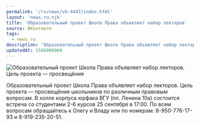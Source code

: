 ```yaml
---
permalink: '/ru/news/vk-4447/index.html'
layout: 'news.ru.njk'
title: 'Образовательный проект Школа Права объявляет набор лекторов'
source: ВКонтакте
tags:
  - news_ru
description: 'Образовательный проект Школа Права объявляет набор лекторов'
updatedAt: 1506006060
---
```

![Образовательный проект Школа Права объявляет набор лекторов. Цель проекта — просвещёние](https://sun9-52.userapi.com/impf/c837337/v837337409/59fc9/6OQlZxkso6I.jpg?size=1000x667&quality=96&proxy=1&sign=a66d830239fdb1b624a28c355bffabd9&c_uniq_tag=ixhDCco6Nk3E8kbMtD5gnmmu2gVW147EalUaDrns6T4&type=album)

Образовательный проект Школа Права объявляет набор лекторов.
Цель проекта — просвещёние школьников по различным правовым вопросам.
В холле корпуса юрфака ВГУ (пл. Ленина 10а) состоится встреча со студентами 2-6 курсов 25 сентября в 17:00.
По всем вопросам обращайтесь к Олегу и Владу или по номерам: 8-950-776-17-93 и 8-919-235-20-51.
